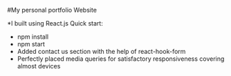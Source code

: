 #My personal portfolio Website 


*I built using React.js
Quick start:

* npm install
* npm start
* Added contact us section with the help of react-hook-form 
* Perfectly placed media queries for satisfactory responsiveness covering almost devices 